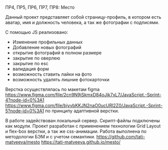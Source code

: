 ПР4, ПР5, ПР6, ПР7, ПР8: Место 

Данный проект представляет собой страницу-профиль, в котором есть аватар, имя и должность человека, а так же фотографии с подписями.

С помощью JS реализовано:
- Изменение профильных данных
- Добавление новых фотографий
- открытие фотографий в полном размере
- закрытие по оверлею
- закрытие по esc
- валидация форм
- возможность ставить лайки на фото
- возможность удалять лишние фотокарточки

Верстка осуществлялась по макетам figma 
https://www.figma.com/file/2cn9N9jSkmxD84oJik7xL7/JavaScript.-Sprint-4?node-id=0%3A1 
https://www.figma.com/file/bjyvbKKJN2naO0ucURl2Z0/JavaScript.-Sprint-5?node-id=0%3A1
по принципу адаптивной верстки.

В работе задействован локальный сервер. Скрипт-файлы подключены как модули.
Проект разработан с применением технологии Grid Layout и flex-box верстки, а так же css-анимации. Работа выполнена по методологии БЭМ и с учетом семантики. 
https://github.com/tati-matveeva/mesto 
https://tati-matveeva.github.io/mesto/